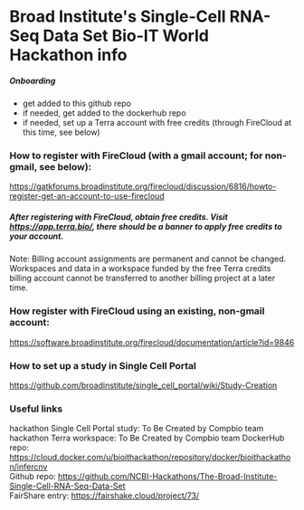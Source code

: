 # Broad Institute's Single-Cell RNA-Seq Data Set Bio-IT World Hackathon info

##### Onboarding
* get added to this github repo
* if needed, get added to the dockerhub repo
* if needed, set up a Terra account with free credits (through FireCloud at this time, see below)

### How to register with FireCloud (with a gmail account; for non-gmail, see below):
https://gatkforums.broadinstitute.org/firecloud/discussion/6816/howto-register-get-an-account-to-use-firecloud  
##### After registering with FireCloud, obtain free credits. Visit https://app.terra.bio/, there should be a banner to apply free credits to your account.  
Note: Billing account assignments are permanent and cannot be changed. Workspaces and data in a workspace funded by the free Terra credits billing account cannot be transferred to another billing project at a later time.

### How register with FireCloud using an existing, non-gmail account:
https://software.broadinstitute.org/firecloud/documentation/article?id=9846

### How to set up a study in Single Cell Portal 
https://github.com/broadinstitute/single_cell_portal/wiki/Study-Creation

### Useful links
hackathon Single Cell Portal study: To Be Created by Compbio team
hackathon Terra workspace: To Be Created by Compbio team
DockerHub repo: https://cloud.docker.com/u/bioithackathon/repository/docker/bioithackathon/infercnv  
Github repo: https://github.com/NCBI-Hackathons/The-Broad-Institute-Single-Cell-RNA-Seq-Data-Set  
FairShare entry: https://fairshake.cloud/project/73/  
